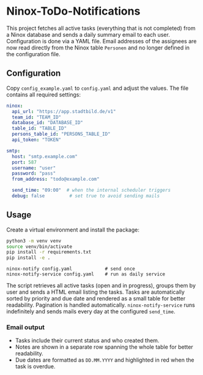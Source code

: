 # Ninox-ToDo-Notifications

This project fetches all active tasks (everything that is not completed)
from a Ninox database and sends a daily summary email to each user.
Configuration is done via a YAML file. Email addresses of the assignees are
now read directly from the Ninox table `Personen` and no longer defined in the
configuration file.

## Configuration

Copy `config_example.yaml` to `config.yaml` and adjust the values. The file
contains all required settings:

```yaml
ninox:
  api_url: "https://app.stadtbild.de/v1"
  team_id: "TEAM_ID"
  database_id: "DATABASE_ID"
  table_id: "TABLE_ID"
  persons_table_id: "PERSONS_TABLE_ID"
  api_token: "TOKEN"

smtp:
  host: "smtp.example.com"
  port: 587
  username: "user"
  password: "pass"
  from_address: "todo@example.com"

  send_time: "09:00"  # when the internal scheduler triggers
  debug: false         # set true to avoid sending mails
```

## Usage

Create a virtual environment and install the package:

```bash
python3 -m venv venv
source venv/bin/activate
pip install -r requirements.txt
pip install -e .
```

```
ninox-notify config.yaml            # send once
ninox-notify-service config.yaml    # run as daily service
```

The script retrieves all active tasks (open and in progress), groups them by
user and sends a HTML email listing the tasks. Tasks are automatically sorted by
priority and due date and rendered as a small table for better
readability. Pagination is handled automatically.
`ninox-notify-service` runs indefinitely and sends mails every day at
the configured `send_time`.

### Email output

* Tasks include their current status and who created them.
* Notes are shown in a separate row spanning the whole table for better
  readability.
* Due dates are formatted as `DD.MM.YYYY` and highlighted in red when
  the task is overdue.
